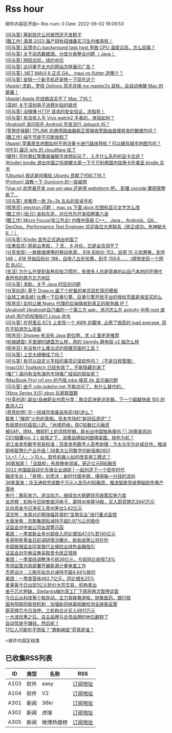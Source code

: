 # Rss hour

邮件内容区开始>
Rss num: 0  Date: 2022-06-02 18:09:53 <br/>

<a href='https://www.v2ex.com/t/857009#reply3'>[问与答] 等到现在公司居然还不发粽子</a><br/>
<a href='https://www.v2ex.com/t/857008#reply0'>[酷工作] 滴滴 2023 届产研秋招储备实习生内推来啦！</a><br/>
<a href='https://www.v2ex.com/t/857007#reply0'>[问与答] 反馈中心 background task host 导致 CPU 温度过高，怎么回事？</a><br/>
<a href='https://www.v2ex.com/t/857006#reply0'>[问与答] 关于动态数据源、分库分表整合问题（ Java ）</a><br/>
<a href='https://www.v2ex.com/t/857005#reply3'>[问与答] 阴阳合同，续约中坑</a><br/>
<a href='https://www.v2ex.com/t/857004#reply1'>[问与答] 访问量不太大的网站怎样展示广告？</a><br/>
<a href='https://www.v2ex.com/t/857003#reply3'>[问与答] .NET MAUI 6 正式 GA， maui vs flutter 选哪个？</a><br/>
<a href='https://www.v2ex.com/t/857002#reply1'>[问与答] 安排一个新手机还是修一下现在这个</a><br/>
<a href='https://www.v2ex.com/t/857001#reply1'>[Apple] 求助，罗技 Options 蓝牙连接 mx master2s 鼠标，会自动唤醒 Mac 的屏幕！</a><br/>
<a href='https://www.v2ex.com/t/857000#reply3'>[Apple] Apple 在线商店买不了 Mac 了吗？</a><br/>
<a href='https://www.v2ex.com/t/856999#reply1'>[深圳] 关于深圳电子消费补贴的疑虑</a><br/>
<a href='https://www.v2ex.com/t/856998#reply37'>[问与答] 没搞懂 HTTP 请求的安全验证，求指导！</a><br/>
<a href='https://www.v2ex.com/t/856997#reply1'>[问与答] 有没有入手 Vivo watch2 手表的，体验如何？</a><br/>
<a href='https://www.v2ex.com/t/856996#reply0'>[Android] 请问现在 Android 开发流行 Jetpack 吗？</a><br/>
<a href='https://www.v2ex.com/t/856995#reply3'>[宽带症候群] TPLINK 的商用路由器能正常接收旁路由直接转发的数据包吗？</a><br/>
<a href='https://www.v2ex.com/t/856994#reply0'>[酷工作] 端午节是不可能放假了</a><br/>
<a href='https://www.v2ex.com/t/856993#reply5'>[Apple] 苹果原生地图如何不用流量卡进行路线导航？可以缓存城市地图包吗？</a><br/>
<a href='https://www.v2ex.com/t/856992#reply0'>[IPFS] 最近 ipfs 的 cloudflare 挂了</a><br/>
<a href='https://www.v2ex.com/t/856990#reply13'>[硬件] 平时靠红警魔兽催眠手痒想玩玩了，入手什么系列的显卡合适？</a><br/>
<a href='https://www.v2ex.com/t/856989#reply5'>[Kindle] kindle 退出中国之际提醒大家一下千万别用国内信用卡在美亚 kindle 买书</a><br/>
<a href='https://www.v2ex.com/t/856988#reply0'>[Ubuntu] 我这是间接给 Ubuntu 贡献了代码了吗？</a><br/>
<a href='https://www.v2ex.com/t/856987#reply3'>[Python] 请教一下 Gunicorn 的一些疑惑</a><br/>
<a href='https://www.v2ex.com/t/856986#reply14'>[Vue.js] 初学者开发 vue uni-app 还是用 webstorm 吧， 配置 vscode 要把我整疯了...</a><br/>
<a href='https://www.v2ex.com/t/856985#reply3'>[问与答] 求推荐一款 2k~3k 左右的安卓手机</a><br/>
<a href='https://www.v2ex.com/t/856983#reply3'>[程序员] electron 问题： mac os 下面 dock 栏图标显示文字怎么改</a><br/>
<a href='https://www.v2ex.com/t/856982#reply0'>[酷工作] [赴日] 坐标东京，对日外包开发招聘第六波</a><br/>
<a href='https://www.v2ex.com/t/856980#reply0'>[酷工作] Micro Focus(张江外企) 内推中高级 C++、 Java 、Android、QA、DevOps、Performance Test Engineer 欢迎各位大佬联系（转正成功，有神秘大礼！）</a><br/>
<a href='https://www.v2ex.com/t/856979#reply3'>[问与答] Kindle 宣布正式退出中国了</a><br/>
<a href='https://www.v2ex.com/t/856978#reply6'>[优惠信息] 网易云黑胶， 7 天， 6 月份，已是会员领不了</a><br/>
<a href='https://www.v2ex.com/t/856977#reply0'>[分享发现] 一款极值便携的移动电源， 618 前标价 153，自带 15 元优惠券，到手 148； 618 开始后标价 188，自带八五折优惠，到手 159.8……（顺带发现一个网页 BUG）</a><br/>
<a href='https://www.v2ex.com/t/856976#reply0'>[生活] 为什么在提到各种风俗习惯时，有很多人总是简单的以自己本地的环境代表所有的南方北方地区</a><br/>
<a href='https://www.v2ex.com/t/856975#reply3'>[问与答] 求助，关于 Java 时区的问题</a><br/>
<a href='https://www.v2ex.com/t/856974#reply6'>[分享创造] 基于 Draw.io 画了个好看的单页双栏简历模板</a><br/>
<a href='https://www.v2ex.com/t/856973#reply0'>[全球工单系统] 吐槽一下巨量引擎，巨量引擎开放平台的授权页面是淘宝买的么</a><br/>
<a href='https://www.v2ex.com/t/856971#reply6'>[程序员] 如何让被 Nginx 代理的后端接收到真正的服务器 IP？</a><br/>
<a href='https://www.v2ex.com/t/856969#reply9'>[Android] (Android)自己编的一个第三方 apk，求问怎么在 activity 中用 root 或 shell 用户的权限执行 Linux 命令</a><br/>
<a href='https://www.v2ex.com/t/856968#reply3'>[问与答] 在阿里云 ECS 上发现一个 AWK 的脚本, 占用了很高的 load average, 现在不知道怎么排查</a><br/>
<a href='https://www.v2ex.com/t/856967#reply0'>[程序员] Shopee 有没有 Java 职位啊，求 v2 里老哥推荐</a><br/>
<a href='https://www.v2ex.com/t/856965#reply0'>[机械键盘] 手里键的键盘怎么样，用的 Varmilo 静电容 v2 轴怎么样</a><br/>
<a href='https://www.v2ex.com/t/856964#reply7'>[程序员] 有没有什么傻瓜式的搭建页面的工具？</a><br/>
<a href='https://www.v2ex.com/t/856963#reply5'>[问与答] 上交大镜像挂了吗？</a><br/>
<a href='https://www.v2ex.com/t/856962#reply5'>[问与答] 有可以自定义字段的事项记录软件吗？（不是日程管理）</a><br/>
<a href='https://www.v2ex.com/t/856961#reply1'>[macOS] TopNotch 已经失效了，不能隐藏刘海了</a><br/>
<a href='https://www.v2ex.com/t/856958#reply0'>[推广] 请问有没有海外市场推广经验的朋友呢？</a><br/>
<a href='https://www.v2ex.com/t/856957#reply11'>[MacBook Pro] m1 pro 的丐版 mbp 接双 4k 显示器问题</a><br/>
<a href='https://www.v2ex.com/t/856956#reply8'>[问与答] 由于 cdn.jsdelivr.net 不能访问了。有什么替代的。</a><br/>
<a href='https://www.v2ex.com/t/856955#reply0'>[Xbox Series X/S] xbox 玩家联盟群</a><br/>
<a href='https://www.v2ex.com/t/856954#reply1'>[分享创造] 副业/自由职业创意分享：聚合区块链浏览器，下一个超越快递 100 的查询入口</a><br/>
<a href='https://www.v2ex.com/t/856953#reply16'>[奇思妙想] 在一线城市收废品有前(钱)途么？</a><br/>
<a href='https://36kr.com/p/1767521289713922'>智氪 | “猴痘”火热的真相，资本市场的“新冠后遗症”？</a><br/>
<a href='https://36kr.com/p/1756292540956295'>布局原创抗癌孤儿药，「尚德药缘」获C轮数亿元融资</a><br/>
<a href='https://36kr.com/p/1766670630648324'>被SAP、IBM、微软盯上的流程挖掘，能长出中国独角兽吗？| 36氪新风向</a><br/>
<a href='https://36kr.com/p/1767325449730566'>CEO锦囊Vol. 2丨疫情之下，消费品牌如何困境突围、转危为机？</a><br/>
<a href='https://36kr.com/p/1766438223821315'>浙江省发布数字贸易标准；百度发布数字人高考助理；方太与华为达成合作，推进厨电智慧化产业升级 | 36氪大公司数字创新指南0601</a><br/>
<a href='https://36kr.com/p/1767267107731714'>1人+1「人」＞10人，软件机器人如何改变用工模式？</a><br/>
<a href='https://36kr.com/p/1766200724109574'>36氪独家 | 「全路程」布局换电领域，获近亿元B轮融资</a><br/>
<a href='https://36kr.com/p/1766289218566406'>2022 中国超自动化先锋企业调研 | 一起创造下一个软件时代</a><br/>
<a href='https://36kr.com/p/1763664787552777'>融资专访丨「星榜」刘思洋：新时代服务商，懂得每一分钱的流向</a><br/>
<a href='https://36kr.com/p/1766129844386305'>36氪首发｜华玉通软完成数千万元人民币A1轮融资，推进智能驾驶基础软件量产落地</a><br/>
<a href='https://36kr.com/newsflashes/1767711175899649'>央行：靠前发力、适当加力，继续加大稳健货币政策实施力度</a><br/>
<a href='https://36kr.com/newsflashes/1767702912989449'>龙虎榜：机构今日抛售银河电子、莱特光电等14股，买入蔚蓝锂芯3941万元</a><br/>
<a href='https://36kr.com/newsflashes/1767678478449157'>北向资金今日净买入贵州茅台3.42亿元</a><br/>
<a href='https://36kr.com/newsflashes/1767674519533825'>深交所：本周对近期涨幅异常的“宝塔实业”进行重点监控</a><br/>
<a href='https://36kr.com/newsflashes/1767667174799616'>大唐发电：京能集团拟减持不超0.97%公司股份</a><br/>
<a href='https://36kr.com/newsflashes/1767665717082630'>证监会对中金公司出具警示函</a><br/>
<a href='https://36kr.com/newsflashes/1767674292254978'>美团：一季度新业务分部收入同比增加47.0%至145亿元</a><br/>
<a href='https://36kr.com/newsflashes/1767664758241801'>多家明星基金日前调研情况曝光，新和成等公司在列</a><br/>
<a href='https://36kr.com/newsflashes/1767668856322313'>中国银保监会印发银行业保险业绿色金融指引</a><br/>
<a href='https://36kr.com/newsflashes/1767661005617409'>证监会对华泰证券采取责令改正措施</a><br/>
<a href='https://36kr.com/newsflashes/1767667106461960'>美团：一季度经调整净亏损36亿元，亏损同比收窄7.8%</a><br/>
<a href='https://36kr.com/newsflashes/1767659756501504'>市场监管总局部署开展能源计量审查工作</a><br/>
<a href='https://36kr.com/newsflashes/1767654644644356'>杰恩设计：三股东拟合计减持不超4.84%股份</a><br/>
<a href='https://36kr.com/newsflashes/1767660912753153'>美团：一季度营收462.7亿元，同比增长25%</a><br/>
<a href='https://36kr.com/newsflashes/1767647434193155'>爱美客今日出现1亿元折价大宗交易，机构卖出</a><br/>
<a href='https://36kr.com/newsflashes/1767639902403074'>由于芯片短缺，Stellantis梅尔菲工厂下周将再次暂停运营</a><br/>
<a href='https://36kr.com/newsflashes/1767631274129927'>今日云从科技等个股异动，主力青睐赛道股，抛售医药、银行股</a><br/>
<a href='https://36kr.com/newsflashes/1767643982575873'>国务院联防联控机制：加强新冠病毒核酸检测全链条监管</a><br/>
<a href='https://36kr.com/newsflashes/1767630592047364'>蔚蓝锂芯今日涨停，三机构合计买入6811万元</a><br/>
<a href='http://www.huxiu.com/article/571587.html?f=wangzhan'>一大波优惠之后，自主品牌与合资品牌的地位翻转了</a><br/>
<a href='http://www.huxiu.com/article/571323.html?f=wangzhan'>自动驾驶不赚钱，然后呢？</a><br/>
<a href='http://www.huxiu.com/article/571051.html?f=wangzhan'>17亿人可能吃不饱饭？“罪魁祸首”究竟是谁？</a><br/>


<邮件内容区结束

## 已收集RSS列表

| ID | 类型 | 名称  | RSS  |
| -- | -- | -- | -- | 
| A103  | 软件 | easy | [订阅地址](http://rsshub.v2fy.com:1200/weibo/user/1088413295) |
| A104  | 软件 | V2  | [订阅地址](http://www.v2ex.com/index.xml) |
| A301  | 新闻 | 36kr | [订阅地址](https://www.36kr.com/feed) |
| A302  | 新闻 | 虎嗅 | [订阅地址](https://www.huxiu.com/rss/0.xml) |
| A305  | 新闻 | 微博热搜榜 | [订阅地址](https://rsshub.app/weibo/search/hot) |
